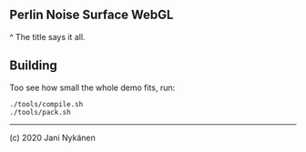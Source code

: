 ## Perlin Noise Surface WebGL

^ The title says it all.

## Building

Too see how small the whole demo fits, run:

```
./tools/compile.sh
./tools/pack.sh
```

-------

(c) 2020 Jani Nykänen

